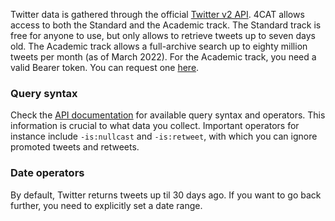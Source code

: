 Twitter data is gathered through the official [Twitter v2 API](https://developer.twitter.com/en/docs/twitter-api). 4CAT allows access to both the Standard and the Academic track. The Standard track is free for anyone to use, but only allows to retrieve tweets up to seven days old. The Academic track allows a full-archive search up to eighty million tweets per month (as of March 2022). For the Academic track, you need a valid Bearer token. You can request one [here](https://developer.twitter.com/en/portal/petition/academic/is-it-right-for-you).

### Query syntax
Check the [API documentation](https://developer.twitter.com/en/docs/twitter-api/tweets/search/integrate/build-a-query) for available query syntax and operators. This information is crucial to what data you collect. Important operators for instance include `-is:nullcast` and `-is:retweet`, with which you can ignore promoted tweets and retweets.

### Date operators
By default, Twitter returns tweets up til 30 days ago. If you want to go back further, you need to explicitly set a date range.